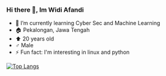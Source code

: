 ### Hi there 👋, Im Widi Afandi

- 🌱 I’m currently learning Cyber Sec and Machine Learning
- :house: Pekalongan, Jawa Tengah
- :arrow_up: 20 years old
- :male_sign: Male
- ⚡ Fun fact: I'm interesting in linux and python

[![Top Langs](https://github-readme-stats.vercel.app/api/top-langs/?username=technisekai&langs_count=5&theme=tokyonight)](https://github.com/technisekai/github-readme-stats)

<!-- Github stat
![Anurag's GitHub stats](https://github-readme-stats.vercel.app/api?username=technisekai&show_icons=true&theme=tokyonight)
-->

<!--
**technisekai/technisekai** is a ✨ _special_ ✨ repository because its `README.md` (this file) appears on your GitHub profile.

Here are some ideas to get you started:

- 🔭 I’m currently working on ...
- 🌱 I’m currently learning ...
- 👯 I’m looking to collaborate on ...
- 🤔 I’m looking for help with ...
- 💬 Ask me about ...
- 📫 How to reach me: ...
- 😄 Pronouns: ...
- ⚡ Fun fact: ...
-->
